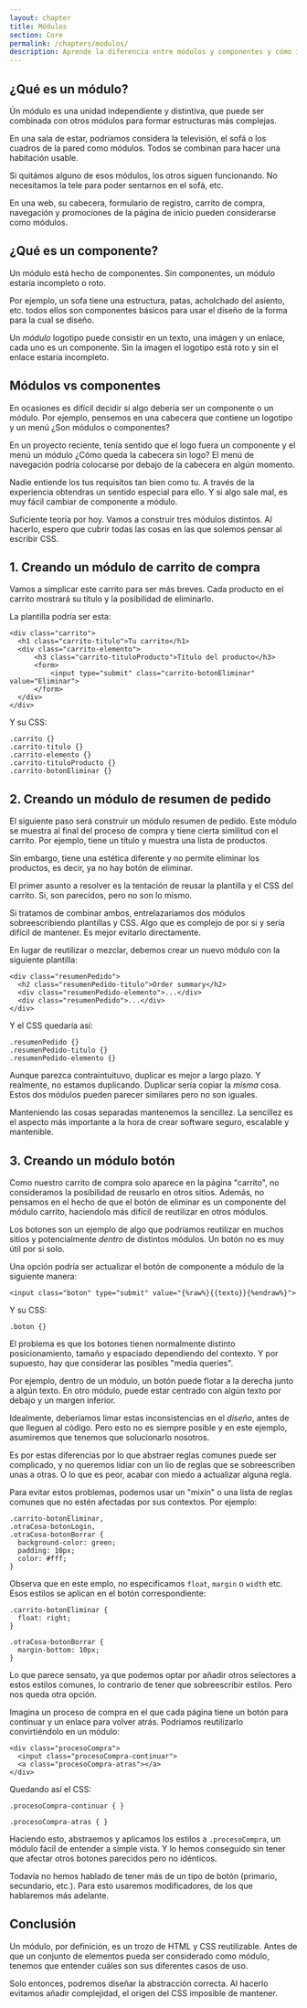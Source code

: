 ```yaml
---
layout: chapter
title: Módulos
section: Core
permalink: /chapters/modulos/
description: Aprende la diferencia entre módulos y componentes y cómo identificarlos en un diseño. También crearemos algunos módulos de ejemplo.
---
```


## ¿Qué es un módulo?

Ún módulo es una unidad independiente y distintiva, que puede ser combinada con otros módulos para formar estructuras más complejas.

En una sala de estar, podríamos considera la televisión, el sofá o los cuadros de la pared como módulos. Todos se combinan para hacer una habitación usable.

Si quitámos alguno de esos módulos, los otros siguen funcionando. No necesitamos la tele para poder sentarnos en el sofá, etc.

En una web, su cabecera, formulario de registro, carrito de compra, navegación y promociones de la página de inicio pueden considerarse como módulos.

## ¿Qué es un componente?

Un módulo está hecho de componentes. Sin componentes, un módulo estaría incompleto o roto.

Por ejemplo, un sofa tiene una estructura, patas, acholchado del asiento, etc. todos ellos son componentes básicos para usar el diseño de la forma para la cual se diseño.

Un *módulo* logotipo puede consistir en un texto, una imágen y un enlace, cada uno es un componente. Sin la imagen el logotipo está roto y sin el enlace estaría incompleto.

## Módulos vs componentes

En ocasiones es difícil decidir si algo debería ser un componente o un módulo. Por ejemplo, pensemos en una cabecera que contiene un logotipo y un menú ¿Son módulos o componentes?

En un proyecto reciente, tenía sentido que el logo fuera un componente y el menú un módulo ¿Cómo queda la cabecera sin logo? El menú de navegación podría colocarse por debajo de la cabecera en algún momento.

Nadie entiende los tus requisitos tan bien como tu. A través de la experiencia obtendras un sentido especial para ello. Y si algo sale mal, es muy fácil cambiar de componente a módulo.

Suficiente teoría por hoy. Vamos a construir tres módulos distintos. Al hacerlo, espero que cubrir todas las cosas en las que solemos pensar al escribir CSS.

## 1. Creando un módulo de carrito de compra

Vamos a simplicar este carrito para ser más breves. Cada producto en el carrito mostrará su título y la posibilidad de eliminarlo.


La plantilla podría ser esta:

	<div class="carrito">
	  <h1 class="carrito-titulo">Tu carrito</h1>
	  <div class="carrito-elemento">
	      <h3 class="carrito-tituloProducto">Título del producto</h3>
          <form>
              <input type="submit" class="carrito-botonEliminar" value="Eliminar">
	      </form>
	  </div>
	</div>

Y su CSS:

	.carrito {}
	.carrito-titulo {}
	.carrito-elemento {}
	.carrito-tituloProducto {}
	.carrito-botonEliminar {}

## 2. Creando un módulo de resumen de pedido

El siguiente paso será construir un módulo resumen de pedido. Este módulo se muestra al final del proceso de compra y tiene cierta similitud con el carrito. Por ejemplo, tiene un título y muestra una lista de productos.

Sin embargo, tiene una estética diferente y no permite eliminar los productos, es decir, ya no hay botón de eliminar.

El primer asunto a resolver es la tentación de reusar la plantilla y el CSS del carrito. Si, son parecidos, pero no son lo mismo.

Si tratamos de combinar ambos, entrelazaríamos dos módulos sobreescribiendo plantillas y CSS. Algo que es complejo de por si y sería difícil de mantener. Es mejor evitarlo directamente.

En lugar de reutilizar o mezclar, debemos crear un nuevo módulo con la siguiente plantilla:

	<div class="resumenPedido">
	  <h2 class="resumenPedido-titulo">Order summary</h2>
	  <div class="resumenPedido-elemento">...</div>
	  <div class="resumenPedido">...</div>
	</div>

Y el CSS quedaría así:

	.resumenPedido {}
	.resumenPedido-titulo {}
	.resumenPedido-elemento {}

Aunque parezca contraintuituvo, duplicar es mejor a largo plazo. Y realmente, no estamos duplicando. Duplicar sería copiar la *misma* cosa. Estos dos módulos pueden parecer similares pero no son iguales.

Manteniendo las cosas separadas mantenemos la sencillez. La sencillez es el aspecto más importante a la hora de crear software seguro, escalable y mantenible.

## 3. Creando un módulo botón

Como nuestro carrito de compra solo aparece en la página "carrito", no consideramos la posibilidad de reusarlo en otros sitios. Además, no pensamos en el hecho de que el botón de eliminar es un componente del módulo carrito, haciendolo más difícil de reutilizar en otros módulos.

Los botones son un ejemplo de algo que podríamos reutilizar en muchos sitios y potencialmente *dentro* de distintos módulos. Un botón no es muy útil por si solo.

Una opción podría ser actualizar el botón de componente a módulo de la siguiente manera:

	<input class="boton" type="submit" value="{%raw%}{{texto}}{%endraw%}">

Y su CSS:

	.boton {}

El problema es que los botones tienen normalmente distinto posicionamiento, tamaño y espaciado dependiendo del contexto. Y por supuesto, hay que considerar las posibles "media queries".

Por ejemplo, dentro de un módulo, un botón puede flotar a la derecha junto a algún texto. En otro módulo, puede estar centrado con algún texto por debajo y un margen inferior.

Idealmente, deberíamos limar estas inconsistencias en el *diseño*, antes de que lleguen al código. Pero esto no es siempre posible y en este ejemplo, asumiremos que tenemos que solucionarlo nosotros.

Es por estas diferencias por lo que abstraer reglas comunes puede ser complicado, y no queremos lidiar con un lio de reglas que se sobreescriben unas a otras. O lo que es peor, acabar con miedo a actualizar alguna regla.

Para evitar estos problemas, podemos usar un "mixin" o una lista de reglas comunes que no estén afectadas por sus contextos. Por ejemplo:

	.carrito-botonEliminar,
	.otraCosa-botonLogin,
	.otraCosa-botonBorrar {
      background-color: green;
      padding: 10px;
      color: #fff;
	}

Observa que en este emplo, no especificamos `float`, `margin` o `width` etc. Esos estilos se aplican en el botón correspondiente:

	.carrito-botonEliminar {
	  float: right;
	}

	.otraCosa-botonBorrar {
	  margin-bottom: 10px;
	}

Lo que parece sensato, ya que podemos optar por añadir otros selectores a estos estilos comunes, lo contrario de tener que sobreescribir estilos. Pero nos queda otra opción.

Imagina un proceso de compra en el que cada página tiene un botón para continuar y un enlace para volver atrás. Podriamos reutilizarlo convirtiéndolo en un módulo:

	<div class="procesoCompra">
	  <input class="procesoCompra-continuar">
	  <a class="procesoCompra-atras"></a>
	</div>

Quedando así el CSS:

	.procesoCompra-continuar { }

	.procesoCompra-atras { }

Haciendo esto, abstraemos y aplicamos los estilos a `.procesoCompra`, un módulo fácil de entender a simple vista. Y lo hemos conseguido sin tener que afectar otros botones parecidos pero no idénticos.

Todavía no hemos hablado de tener más de un tipo de botón (primario, secundario, etc.). Para esto usaremos modificadores, de los que hablaremos más adelante.

## Conclusión

Un módulo, por definición, es un trozo de HTML y CSS reutilizable. Antes de que un conjunto de elementos pueda ser considerado como módulo, tenemos que entender cuáles son sus diferentes casos de uso.

Solo entonces, podremos diseñar la abstracción correcta. Al hacerlo evitamos añadir complejidad, el origen del CSS imposible de mantener.
